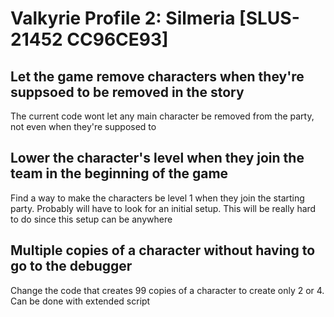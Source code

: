 # Valkyrie Profile 2: Silmeria [SLUS-21452 CC96CE93]

## Let the game remove characters when they're suppsoed to be removed in the story

The current code wont let any main character be removed from the party, not even when they're supposed to

## Lower the character's level when they join the team in the beginning of the game

Find a way to make the characters be level 1 when they join the starting party. Probably will have to look for an initial setup.
This will be really hard to do since this setup can be anywhere

## Multiple copies of a character without having to go to the debugger

Change the code that creates 99 copies of a character to create only 2 or 4. Can be done with extended script
